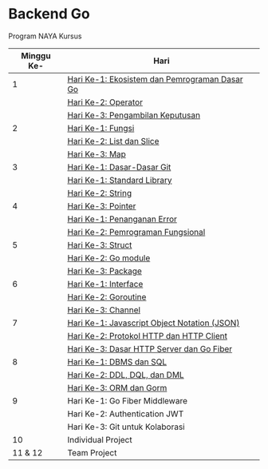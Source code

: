 # Backend Go
Program NAYA Kursus

Minggu Ke- | Hari
-|-
1 | [Hari Ke-1: Ekosistem dan Pemrograman Dasar Go](./01.md#hari-ke-1-ekosistem-dan-pemrograman-dasar-go)
| | [Hari Ke-2: Operator](./01.md#hari-ke-2-operator)
| | [Hari Ke-3: Pengambilan Keputusan](./01.md#hari-ke-3-pengambilan-keputusan)
2 | [Hari Ke-1: Fungsi](./02.md#hari-ke-1-fungsi)
| | [Hari Ke-2: List dan Slice](./02.md#hari-ke-2-list-dan-slice)
| | [Hari Ke-3: Map](./02.md#hari-ke-3-map)
3 | [Hari Ke-1: Dasar-Dasar Git](./03.md#hari-ke-1-dasar-dasar-git)
| | [Hari Ke-1: Standard Library](./03.md#hari-ke-2-standard-library)
| | [Hari Ke-2: String](./03.md#hari-ke-3-string)
4 | [Hari Ke-3: Pointer](./04.md#hari-ke-1-pointer)
| | [Hari Ke-1: Penanganan Error](./04.md#hari-ke-2-penanganan-error)
| | [Hari Ke-2: Pemrograman Fungsional](./04.md#hari-ke-3-pemrograman-fungsional)
5 | [Hari Ke-3: Struct](./05.md#hari-ke-1-struct)
| | [Hari Ke-2: Go module](./05.md#hari-ke-2-go-module)
| | [Hari Ke-3: Package](./05.md#hari-ke-3-package)
6 | [Hari Ke-1: Interface](./06.md#hari-ke-1-interface)
| | [Hari Ke-2: Goroutine](./06.md#hari-ke-2-goroutine)
| | [Hari Ke-3: Channel](./06.md#hari-ke-3-channel)
7 | [Hari Ke-1: Javascript Object Notation (JSON)](./07.md#hari-ke-3-javascript-object-notation-json)
| | [Hari Ke-2: Protokol HTTP dan HTTP Client](./07.md#hari-ke-1-protokol-http-dan-http-client)
| | [Hari Ke-3: Dasar HTTP Server dan Go Fiber](./07.md#hari-ke-2-http-server)
8 | [Hari Ke-1: DBMS dan SQL](./08.md#hari-ke-1-dbms-dan-sql)
| | [Hari Ke-2: DDL, DQL, dan DML](./08.md#hari-ke-2-ddl-dql-dan-dml)
| | [Hari Ke-3: ORM dan Gorm](./08.md#hari-ke-3-orm-dan-gorm)
9 | Hari Ke-1: Go Fiber Middleware
| | Hari Ke-2: Authentication JWT
| | Hari Ke-3: Git untuk Kolaborasi
10 | Individual Project
11 & 12 | Team Project
